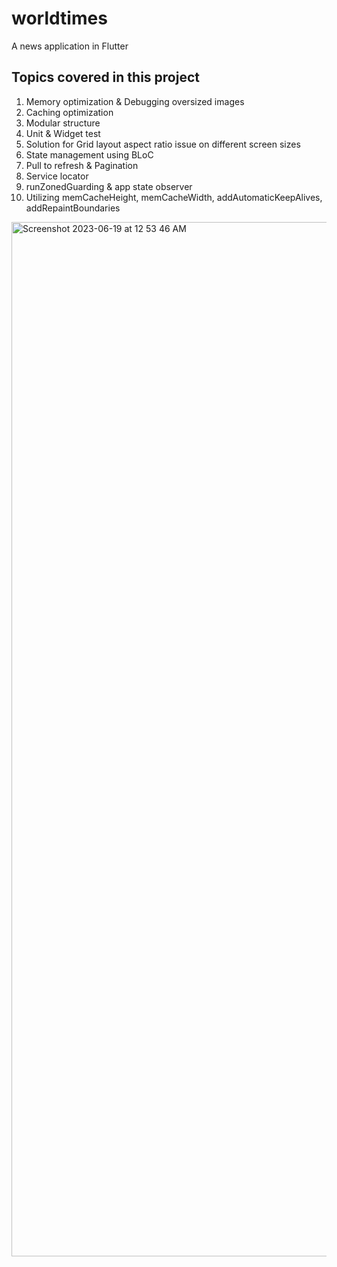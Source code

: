 # worldtimes
A news application in Flutter 
## Topics covered in this project 
1. Memory optimization & Debugging oversized images
2. Caching optimization
3. Modular structure
4. Unit & Widget test
5. Solution for Grid layout aspect ratio issue on different screen sizes
6. State management using BLoC
7. Pull to refresh & Pagination
8. Service locator
9. runZonedGuarding & app state observer
10. Utilizing memCacheHeight, memCacheWidth, addAutomaticKeepAlives, addRepaintBoundaries

<img width="1655" alt="Screenshot 2023-06-19 at 12 53 46 AM" src="https://github.com/kartikeyaa-k/news-flutter-modular/assets/67781046/305877e4-2e5e-4d25-ad78-a4b6b7d42d28">
